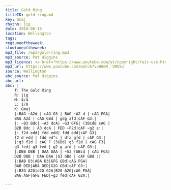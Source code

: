 ```yaml
---
title: Gold Ring
titleID: gold-ring.md
key: Gmaj
rhythm: jig
date: 2018-06-15
location: Wellington
tags:
regtuneoftheweek:
slowtuneoftheweek:
mp3_file: /mp3/gold-ring.mp3
mp3_source: Pat Higgins
mp3_licence: <a href="https://www.youtube.com/yt/copyright/fair-use.html">YouTube Fair Use</a>
mp3_url: https://www.youtube.com/watch?v=88eM_-VRG5o
source: Wellington
abc_source: Pat Higgins
abc_url:
abc: |
    T: The Gold Ring
    R: jig
    M: 4/4
    L: 1/8
    K: Gmaj
    |:BAG ~A2d | cAG G3 | BAG ~A2 d | cAG FGA|
    BAG A2d | cAG GBd | gdg afd|cAF G3:|
    |: ~B3 Bdc| ~A3 dcA| ~G3 GFG| (3BcdB cAG |
    B2B Bdc | A3 dcA | FED ~F2d|cAF ~g2 z:|
    |: f2d edd| fdd edd| fdd edd|cAF G3|
    f2 d edd | fdd ed^c | dfa gfd | cAF G3:|
    |:g3 f2d | cAG F (3GBd| g3 f2d | cAG F3|
    g3 fed| g3 fed | g2 g afd | cAF G3:|
    |:DBB DBB | DAA DAA | ~G3 (GBcd | cAG FGA|
    D2B DBB | DAA DAA |G3 GBd | cAF GBd :|
    |:BAB D3|ABA D3|GFG GBd|cAG FGA|
    BAB DED|ABA DED|G2G GBd|cAF G3:|
    |:B2G A2G|d2G G2A|B2G A2G|cAG FGA|
    BAG AGF|GFE FED|~g3 fed|cAF G2A:|

---
```

